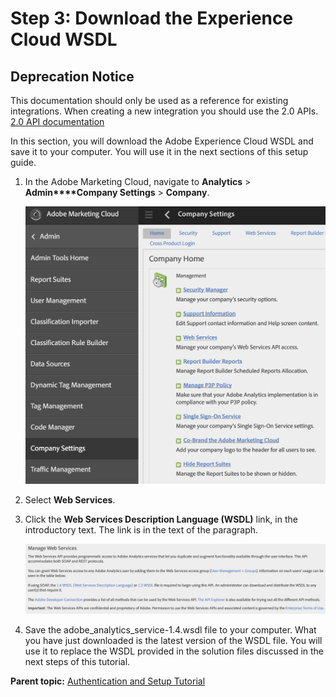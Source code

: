 # Step 3: Download the Experience Cloud WSDL

## Deprecation Notice

This documentation should only be used as a reference for existing integrations. When creating a new integration you should use the 2.0 APIs. [2.0 API documentation](/analytics-apis/docs/2.0/)
 

In this section, you will download the Adobe Experience Cloud WSDL and save it to your computer. You will use it in the next sections of this setup guide.

1.  In the Adobe Marketing Cloud, navigate to **Analytics** \> **Admin****Company Settings** \> **Company**.

    ![](graphics/get-started-enterprise-api-auth-figure-3.png)

2.  Select **Web Services**.
3.  Click the **Web Services Description Language \(WSDL\)** link, in the introductory text. The link is in the text of the paragraph.

    ![](graphics/get-started-enterprise-api-auth-figure-4.png)

4.  Save the adobe\_analytics\_service-1.4.wsdl file to your computer. What you have just downloaded is the latest version of the WSDL file. You will use it to replace the WSDL provided in the solution files discussed in the next steps of this tutorial.

**Parent topic:** [Authentication and Setup Tutorial](c_Authentication_and_Setup.md)


